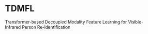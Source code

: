 # TDMFL
Transformer-based Decoupled Modality Feature Learning for Visible-Infrared Person Re-Identification
